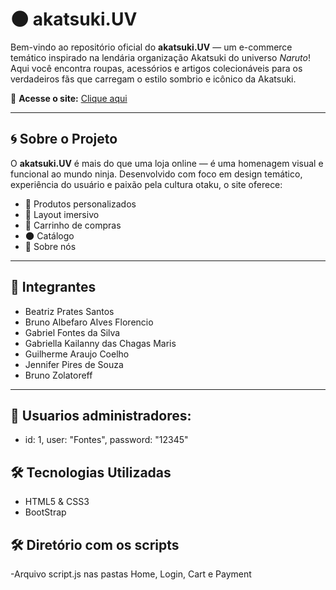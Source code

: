 # 🌑 akatsuki.UV

Bem-vindo ao repositório oficial do **akatsuki.UV** — um e-commerce temático inspirado na lendária organização Akatsuki do universo *Naruto*!
Aqui você encontra roupas, acessórios e artigos colecionáveis para os verdadeiros fãs que carregam o estilo sombrio e icônico da Akatsuki.

🔗 **Acesse o site:** [Clique aqui](https://gabrielfontesdesousa.github.io/NarutoSite/)

---

## 🌀 Sobre o Projeto

O **akatsuki.UV** é mais do que uma loja online — é uma homenagem visual e funcional ao mundo ninja. Desenvolvido com foco em design temático, experiência do usuário e paixão pela cultura otaku, o site oferece:

- 🧥 Produtos personalizados
- 📱 Layout imersivo
- 🛒 Carrinho de compras
- 🌑 Catálogo
- 👥 Sobre nós

---

## 👥 Integrantes

- Beatriz Prates Santos
- Bruno Albefaro Alves Florencio
- Gabriel Fontes da Silva
- Gabriella Kailanny das Chagas Maris
- Guilherme Araujo Coelho
- Jennifer Pires de Souza
- Bruno Zolatoreff

---

## 👥 Usuarios administradores:
- id: 1, user: "Fontes", password: "12345"

## 🛠️ Tecnologias Utilizadas

- HTML5 & CSS3
- BootStrap

## 🛠️ Diretório com os scripts

-Arquivo script.js nas pastas Home, Login, Cart e Payment




